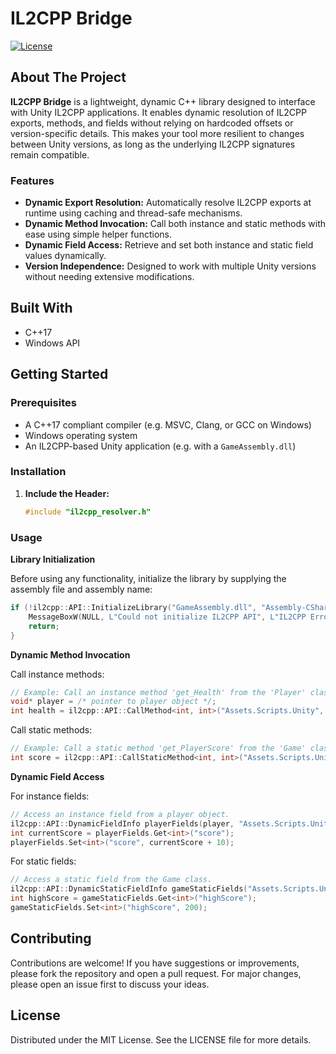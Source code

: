 # IL2CPP Bridge

[![License][license-shield]][license-url]

## About The Project

**IL2CPP Bridge** is a lightweight, dynamic C++ library designed to interface with Unity IL2CPP applications. It enables dynamic resolution of IL2CPP exports, methods, and fields without relying on hardcoded offsets or version-specific details. This makes your tool more resilient to changes between Unity versions, as long as the underlying IL2CPP signatures remain compatible.

### Features

- **Dynamic Export Resolution:** Automatically resolve IL2CPP exports at runtime using caching and thread-safe mechanisms.
- **Dynamic Method Invocation:** Call both instance and static methods with ease using simple helper functions.
- **Dynamic Field Access:** Retrieve and set both instance and static field values dynamically.
- **Version Independence:** Designed to work with multiple Unity versions without needing extensive modifications.

## Built With

- C++17
- Windows API

## Getting Started

### Prerequisites

- A C++17 compliant compiler (e.g. MSVC, Clang, or GCC on Windows)
- Windows operating system
- An IL2CPP-based Unity application (e.g. with a `GameAssembly.dll`)

### Installation

1. **Include the Header:**
   ```C++
   #include "il2cpp_resolver.h"
   ```

### Usage

**Library Initialization**

Before using any functionality, initialize the library by supplying the assembly file and assembly name:
```C++
if (!il2cpp::API::InitializeLibrary("GameAssembly.dll", "Assembly-CSharp")) {
    MessageBoxW(NULL, L"Could not initialize IL2CPP API", L"IL2CPP Error", MB_OK | MB_ICONERROR);
    return;
}
```

**Dynamic Method Invocation**

Call instance methods:
```C++
// Example: Call an instance method 'get_Health' from the 'Player' class.
void* player = /* pointer to player object */;
int health = il2cpp::API::CallMethod<int, int>("Assets.Scripts.Unity", "Player", "get_Health", player, 0);
```

Call static methods:
```C++
// Example: Call a static method 'get_PlayerScore' from the 'Game' class.
int score = il2cpp::API::CallStaticMethod<int, int>("Assets.Scripts.Unity", "Game", "get_PlayerScore", 42);
```

**Dynamic Field Access**

For instance fields:
```C++
// Access an instance field from a player object.
il2cpp::API::DynamicFieldInfo playerFields(player, "Assets.Scripts.Unity", "Player");
int currentScore = playerFields.Get<int>("score");
playerFields.Set<int>("score", currentScore + 10);
```

For static fields:
```C++
// Access a static field from the Game class.
il2cpp::API::DynamicStaticFieldInfo gameStaticFields("Assets.Scripts.Unity", "Game");
int highScore = gameStaticFields.Get<int>("highScore");
gameStaticFields.Set<int>("highScore", 200);
```

## Contributing

Contributions are welcome! If you have suggestions or improvements, please fork the repository and open a pull request. For major changes, please open an issue first to discuss your ideas.

## License

Distributed under the MIT License. See the LICENSE file for more details.

[license-shield]: https://img.shields.io/github/license/FigmaFan/il2cpp-bridge.svg?style=for-the-badge
[license-url]: https://github.com/FigmaFan/il2cpp-bridge/blob/master/LICENSE.txt
